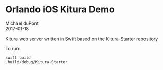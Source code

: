 # Orlando iOS Kitura Demo

Michael duPont  
2017-01-18

Kitura web server written in Swift based on the Kitura-Starter repository

To run:

```
swift build
.build/debug/Kitura-Starter
```